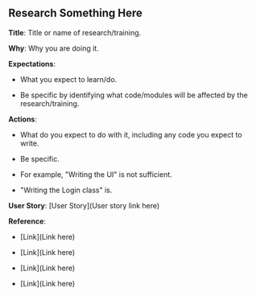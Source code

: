 ## Research Something Here

**Title**: Title or name of research/training.

**Why**: Why you are doing it.

**Expectations**: <!-- Markdown sheet is weird on Bitbucket. Keep each bullets 1 line apart or it won't jump to new line -->

* What you expect to learn/do.

* Be specific by identifying what code/modules will be affected by the research/training.

**Actions**:

* What do you expect to do with it, including any code you expect to write.  

* Be specific.  

* For example, "Writing the UI" is not sufficient.   

* "Writing the Login class" is.


**User Story**: [User Story](User story link here)

**Reference**: 

* [Link](Link here)

* [Link](Link here)

* [Link](Link here)

* [Link](Link here)